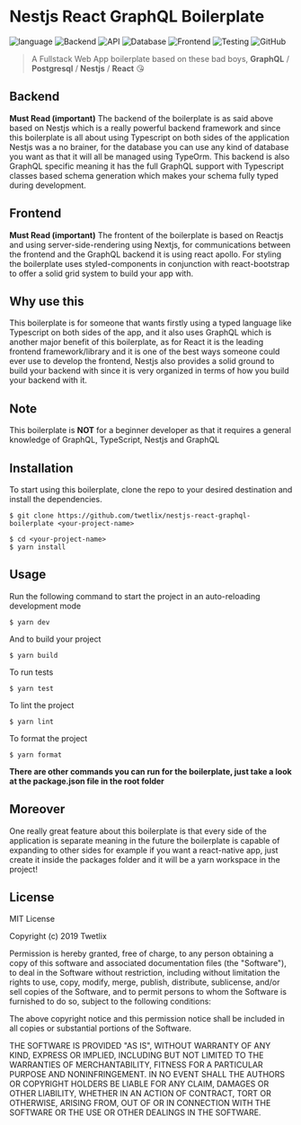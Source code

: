 # Nestjs React GraphQL Boilerplate

![language](https://img.shields.io/badge/language-TypeScript-blue.svg)
![Backend](https://img.shields.io/badge/backend-Nestjs-e0224e.svg)
![API](https://img.shields.io/badge/api-GraphQL-e535ab.svg)
![Database](https://img.shields.io/badge/database-TypeOrm-fb0902.svg)
![Frontend](https://img.shields.io/badge/frontend-Nextjs-0f70f3.svg)
![Testing](https://img.shields.io/badge/testing-Jest-954058.svg)
![GitHub](https://img.shields.io/github/license/twetlix/nestjs-react-graphql-boilerplate.svg)

> A Fullstack Web App boilerplate based on these bad boys, **GraphQL** / **Postgresql** / **Nestjs** / **React** 😘

## Backend

**Must Read (important)**
The backend of the boilerplate is as said above based on Nestjs which is a really powerful backend framework and since this boilerplate is all about using Typescript on both sides of the application Nestjs was a no brainer, for the database you can use any kind of database you want as that it will all be managed using TypeOrm. This backend is also GraphQL specific meaning it has the full GraphQL support with Typescript classes based schema generation which makes your schema fully typed during development.

## Frontend

**Must Read (important)**
The frontent of the boilerplate is based on Reactjs and using server-side-rendering using Nextjs, for communications between the frontend and the GraphQL backend it is using react apollo. For styling the boilerplate uses styled-components in conjunction with react-bootstrap to offer a solid grid system to build your app with.

## Why use this

This boilerplate is for someone that wants firstly using a typed language like Typescript on both sides of the app, and it also uses GraphQL which is another major benefit of this boilerplate, as for React it is the leading frontend framework/library and it is one of the best ways someone could ever use to develop the frontend, Nestjs also provides a solid ground to build your backend with since it is very organized in terms of how you build your backend with it.

## Note

This boilerplate is **NOT** for a beginner developer as that it requires a general knowledge of GraphQL, TypeScript, Nestjs and GraphQL

## Installation

To start using this boilerplate, clone the repo to your desired destination and install the dependencies.

```
$ git clone https://github.com/twetlix/nestjs-react-graphql-boilerplate <your-project-name>

$ cd <your-project-name>
$ yarn install
```

## Usage

Run the following command to start the project in an auto-reloading development mode

`$ yarn dev`

And to build your project

`$ yarn build`

To run tests

`$ yarn test`

To lint the project

`$ yarn lint`

To format the project

`$ yarn format`

**There are other commands you can run for the boilerplate, just take a look at the package.json file in the root folder**

## Moreover

One really great feature about this boilerplate is that every side of the application is separate meaning in the future the boilerplate is capable of expanding to other sides for example if you want a react-native app, just create it inside the packages folder and it will be a yarn workspace in the project!

## License

MIT License

Copyright (c) 2019 Twetlix

Permission is hereby granted, free of charge, to any person obtaining a copy
of this software and associated documentation files (the "Software"), to deal
in the Software without restriction, including without limitation the rights
to use, copy, modify, merge, publish, distribute, sublicense, and/or sell
copies of the Software, and to permit persons to whom the Software is
furnished to do so, subject to the following conditions:

The above copyright notice and this permission notice shall be included in all
copies or substantial portions of the Software.

THE SOFTWARE IS PROVIDED "AS IS", WITHOUT WARRANTY OF ANY KIND, EXPRESS OR
IMPLIED, INCLUDING BUT NOT LIMITED TO THE WARRANTIES OF MERCHANTABILITY,
FITNESS FOR A PARTICULAR PURPOSE AND NONINFRINGEMENT. IN NO EVENT SHALL THE
AUTHORS OR COPYRIGHT HOLDERS BE LIABLE FOR ANY CLAIM, DAMAGES OR OTHER
LIABILITY, WHETHER IN AN ACTION OF CONTRACT, TORT OR OTHERWISE, ARISING FROM,
OUT OF OR IN CONNECTION WITH THE SOFTWARE OR THE USE OR OTHER DEALINGS IN THE
SOFTWARE.